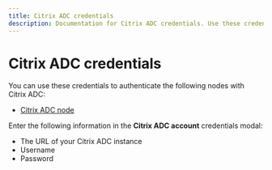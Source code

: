 ```yaml
---
title: Citrix ADC credentials
description: Documentation for Citrix ADC credentials. Use these credentials to authenticate Citrix ADC in n8n, a workflow automation platform.
---
```


# Citrix ADC credentials

You can use these credentials to authenticate the following nodes with Citrix ADC:

* [Citrix ADC node](/integrations/builtin/app-nodes/n8n-nodes-base.citrixadc/)

Enter the following information in the **Citrix ADC account** credentials modal:

* The URL of your Citrix ADC instance
* Username
* Password

